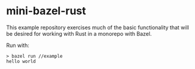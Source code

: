 # mini-bazel-rust

This example repository exercises much of the basic functionality that will be
desired for working with Rust in a monorepo with Bazel.


Run with:
```
> bazel run //example
hello world
```
